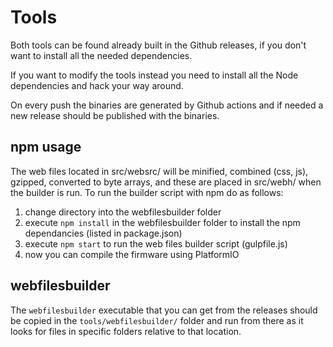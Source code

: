 # Tools

Both tools can be found already built in the Github releases, if you don't want to install all the needed dependencies.

If you want to modify the tools instead you need to install all the Node dependencies and hack your way around.

On every push the binaries are generated by Github actions and if needed a new release should be published with the binaries.

## npm usage

The web files located in src/websrc/ will be minified, combined (css, js), gzipped, converted to byte arrays, and these are placed in src/webh/ when the builder is run.
To run the builder script with npm do as follows:

1. change directory into the webfilesbuilder folder
2. execute `npm install` in the webfilesbuilder folder to install the npm dependancies (listed in package.json)
3. execute `npm start` to run the web files builder script (gulpfile.js)
4. now you can compile the firmware using PlatformIO

## webfilesbuilder

The `webfilesbuilder` executable that you can get from the releases should be copied in the `tools/webfilesbuilder/` folder and run from there as it looks for files in specific folders relative to that location.